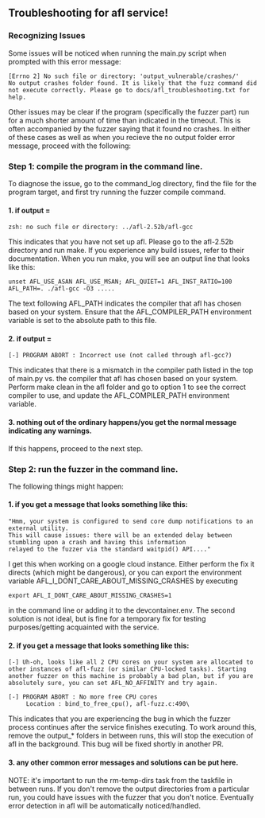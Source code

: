 ## Troubleshooting for afl service!

### Recognizing Issues
Some issues will be noticed when running the main.py script when prompted with this error message:

    [Errno 2] No such file or directory: 'output_vulnerable/crashes/'
    No output crashes folder found. It is likely that the fuzz command did not execute correctly. Please go to docs/afl_troubleshooting.txt for help.

Other issues may be clear if the program (specifically the fuzzer part) run for a much shorter amount of time than indicated in the timeout. This 
is often accompanied by the fuzzer saying that it found no crashes. In either of these cases as well as when you recieve the no output folder error 
message, proceed with the following:

### Step 1: compile the program in the command line.
To diagnose the issue, go to the command_log directory, find the file for the program target, and first try running the fuzzer compile command.


#### 1. if output = 
    zsh: no such file or directory: ../afl-2.52b/afl-gcc
This indicates that you have not set up afl. Please go to the afl-2.52b directory and run make. If you experience any build issues, refer to their 
documentation. When you run make, you will see an output line that looks like this: 

    unset AFL_USE_ASAN AFL_USE_MSAN; AFL_QUIET=1 AFL_INST_RATIO=100 AFL_PATH=. ./afl-gcc -O3 .....

The text following AFL_PATH indicates the compiler that afl has chosen based on your system. Ensure that the AFL_COMPILER_PATH environment variable is set to the absolute path to this file.

#### 2. if output =
    [-] PROGRAM ABORT : Incorrect use (not called through afl-gcc?)
This indicates that there is a mismatch in the compiler path listed in the top of main.py vs. the compiler that afl has 
chosen based on your system. Perform make clean in the afl folder and go to option 1 to see the correct compiler to use, and update the AFL_COMPILER_PATH environment variable.
 
#### 3. nothing out of the ordinary happens/you get the normal message indicating any warnings.
If this happens, proceed to the next step.

### Step 2: run the fuzzer in the command line.

The following things might happen:

#### 1. if you get a message that looks something like this:
    "Hmm, your system is configured to send core dump notifications to an external utility. 
    This will cause issues: there will be an extended delay between stumbling upon a crash and having this information 
    relayed to the fuzzer via the standard waitpid() API...."

I get this when working on a google cloud instance.
Either perform the fix it directs (which might be dangerous), or you can export the environment variable AFL_I_DONT_CARE_ABOUT_MISSING_CRASHES by 
executing 

    export AFL_I_DONT_CARE_ABOUT_MISSING_CRASHES=1 

in the command line or adding it to the 
devcontainer.env. The second solution is not ideal, but is fine for 
a temporary fix for testing purposes/getting acquainted with the service.

#### 2. if you get a message that looks something like this:

    [-] Uh-oh, looks like all 2 CPU cores on your system are allocated to
    other instances of afl-fuzz (or similar CPU-locked tasks). Starting
    another fuzzer on this machine is probably a bad plan, but if you are
    absolutely sure, you can set AFL_NO_AFFINITY and try again.

    [-] PROGRAM ABORT : No more free CPU cores
         Location : bind_to_free_cpu(), afl-fuzz.c:490\

This indicates that you are experiencing the bug in which the fuzzer process continues after the service finishes 
executing. To work around this, remove the output_* folders in between runs, this will stop the execution of afl in 
the background. This bug will be fixed shortly in another PR.

#### 3. any other common error messages and solutions can be put here.

NOTE: it's important to run the rm-temp-dirs task from the taskfile in between runs. If you don't remove the output directories from a 
particular run, you could have issues with the fuzzer that you don't notice. Eventually error detection in afl will be automatically noticed/handled.